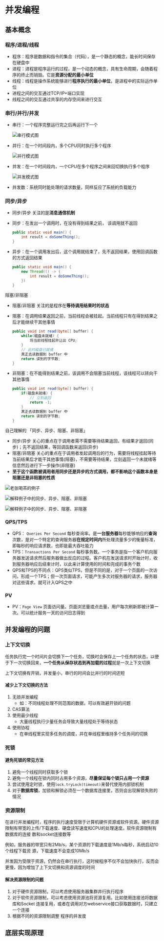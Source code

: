 # 并发编程

## 基本概念

### 程序/进程/线程

- 程序：程序是数据和指令的集合（代码），是一个静态的概念，能长时间保存在硬盘中
- 进程：进程是程序运行的过程，是一个动态的概念，具有生命周期，会随着程序的终止而销毁。它是**资源分配的最小单位**
- 线程：线程是操作系统能够进行**程序执行的最小单位**，是进程中的实际运作单位
- 进程之间的交互通过TCP/IP+端口实现
- 线程之间的交互通过共享的内存空间来进行交互



### 串行/并行/并发

- 串行：一个程序完整运行完之后再运行下一个

  ![串行模式图](https://wingbun-notes-image.oss-cn-guangzhou.aliyuncs.com/images/20210818113802.png)

- 并行：在一个时间段内，多个CPU同时执行多个程序

  ![并行模式图](https://wingbun-notes-image.oss-cn-guangzhou.aliyuncs.com/images/20210818113917.png)

- 并发：在一个时间段内，一个CPU在多个程序之间来回切换执行多个程序

  ![并发模式图](https://wingbun-notes-image.oss-cn-guangzhou.aliyuncs.com/images/20210818114124.png)
  
- 并发数：系统同时能处理的请求数量，同样反应了系统的负载能力



### 同步/异步

- 同步/异步 关注的是**消息通信机制**

- 同步：在发出一个调用时，在没有得到结果之前， 该调用就不返回

  ```java
  public static void main() {
      int result = doSomeThing();
  }
  ```

- 异步：在一个调用发出后，这个调用就结束了，先不返回结果，使用回调函数的方式返回结果

  ```java
  public static void main() {
      new Thread(() -> {
          int result = doSomeThing();    
      })
  }
  ```

阻塞/非阻塞

- 阻塞/非阻塞 关注的是程序在**等待调用结果时的状态**

- 阻塞：在调用结果返回之前，当前线程会被挂起。当前线程只有在得到结果之后才能继续干其他事情

  ```java
  public void int read(byte[] buffer) {
      while(磁盘未就绪) {
          将当前线程挂起并让出 CPU;
      }
      // 此时磁盘已就绪
      真正去读数据到 buffer 中
      return 读到的字节数;
  }
  ```

- 非阻塞：在不能得到结果之前，该调用不会阻塞当前线程，该线程可以转向干其他事情

  ```java
  public void int read(byte[] buffer) {
      if(磁盘未就绪) {
          // 立刻返回
          return -1;
      }
      真正去读数据到 buffer 中
      return 读到的字节数;
  }
  ```

自己理解的 「同步、异步、阻塞、非阻塞」

- 同步/异步 关心的重点在于调用者需不需要等待结果返回，有结果才返回(同步)；先不返回结果，等回调函数来返回(异步)
- 阻塞/非阻塞 关心的重点在于调用者发起调用后的行为，需要将线程挂起等待当前结果后才能干其他事情(阻塞)，不需要等待结果，立刻返回一个未就绪等信息然后进行下一步操作(非阻塞)
- **至于这个函数被调用者用同步还是异步的方式调用，都不影响这个函数本身是阻塞还是非阻塞的性质**

![老张喝茶的例子](https://wingbun-notes-image.oss-cn-guangzhou.aliyuncs.com/images/image-20200924161447432.png)

![解释例子中的同步、异步、阻塞、非阻塞](https://wingbun-notes-image.oss-cn-guangzhou.aliyuncs.com/images/image-20200924161525136.png)

![解释例子中的同步、异步、阻塞、非阻塞](https://wingbun-notes-image.oss-cn-guangzhou.aliyuncs.com/images/image-20200924161347691.png)



### QPS/TPS

- QPS： `Queries Per Second` 每秒查询率。是**一台服务器**每秒能够响应的**查询**次数，是对一个特定的查询服务器**在规定时间内**所处理流量多少的衡量标准，即每秒的响应请求数，也即是最大吞吐能力
- TPS：`Transactions Per Second` 每秒事务数。一个事务是指一个客户机向服务器发送请求然后服务器做出反应的过程。客户机在发送请求时开始计时，收到服务器响应后结束计时，以此来计算使用的时间和完成的事务个数
- QPS和TPS的不同点：QPS类似TPS，但是不同的是，对于一个页面的一次访问，形成一个TPS；但一次页面请求，可能产生多次对服务器的请求，服务器对这些请求，就可计入QPS之中



### PV

- PV：`Page View` 页面访问量。页面浏览量或点击量，用户每次刷新即被计算一次。可以统计服务一天的访问日志得到



## 并发编程的问题

### 上下文切换

任务执行完一个时间片会切换下一个任务，切换时会保存上一个任务的状态，以便于下一次切换回来，**一个任务从保存状态到再加载的过程**就是一次上下文切换

上下文切换有开销，并发量小，串行的时间会比并行的时间还短

#### 减少上下文切换的方法

1. 无锁并发编程
   - 如：不同线程处理不同范围的数据，可以有效避开锁的问题
2. CAS算法
3. 使用最少线程
   - 大量线程执行少量任务会导致大量线程处于等待状态
4. 使用协程
   - 在单线程里实现多任务的调度，并在单线程里维持多个任务间的切换

### 死锁

#### 避免死锁的常见方法

1. 避免一个线程同时获取多个锁
2. 避免一个线程在锁内同时占用多个资源，**尽量保证每个锁只占用一个资源**
3. 尝试使用定时锁，使用`lock.tryLock(timeout)`来替代使用内部锁机制
4. 对于**数据库锁**，加锁和解锁必须在一个数据库连接里，否则会出现解锁失败的情况

### 资源限制

在进行并发编程时，程序的执行速度受限于计算机硬件资源或软件资源。硬件资源限制有带宽的上传/下载速度、硬盘读写速度和CPU的处理速度。软件资源限制有数据库的连接 数和socket连接数等

例如，服务器的带宽只有2Mb/s，某个资源的下载速度是1Mb/s每秒，系统启动10个线程下载资 源，下载速度不会变成10Mb/s

并发因为受限于资源，仍然会在串行执行，这时候程序不仅不会加快执行，反而会更慢，因为增加了上下文切换和资源调度的时间

#### 解决资源限制的问题

1. 对于硬件资源限制，可以考虑使用服务器集群并行执行程序
2. 对于软件资源限制，可以考虑使用资源池将资源复用。比如使用连接池将数据库和Socket 连接复用，或者在调用对方webservice接口获取数据时，只建立一个连接
3. 根据不同的资源限制调整 程序的并发度

## 底层实现原理

